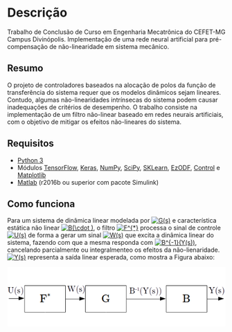 # Descrição
Trabalho de Conclusão de Curso em Engenharia Mecatrônica do CEFET-MG Campus Divinópolis. Implementação de uma rede neural artificial para pré-compensação de não-linearidade em sistema mecânico.

## Resumo
O projeto de controladores baseados na alocação de polos da função de transferência do sistema requer que os modelos dinâmicos sejam lineares. Contudo, algumas não-linearidades intrínsecas do sistema podem causar inadequações de critérios de desempenho. O trabalho consiste na implementação de um filtro não-linear baseado em redes neurais artificiais, com o objetivo de mitigar os efeitos não-lineares do sistema.  

## Requisitos
- [Python 3](https://www.python.org/downloads/) 
- Módulos [TensorFlow](https://www.tensorflow.org/install), [Keras](https://keras.io/#installation), [NumPy](https://docs.scipy.org/doc/numpy-1.15.0/user/install.html), [SciPy](https://www.scipy.org/install.html), [SKLearn](https://scikit-learn.org/stable/install.html), [EzODF](https://pypi.org/project/ezodf/), [Control](https://python-control.readthedocs.io/en/0.8.0/intro.html#installation) e [Matplotlib](https://matplotlib.org/3.1.0/users/installing.html) 
- [Matlab](https://www.mathworks.com/downloads/) (r2016b ou superior com pacote Simulink)

## Como funciona
Para um sistema de dinâmica linear modelada por <a href="https://www.codecogs.com/eqnedit.php?latex=G(s)" target="_blank"><img src="https://latex.codecogs.com/gif.latex?G(s)" title="G(s)" /></a> e característica estática não linear <a href="https://www.codecogs.com/eqnedit.php?latex=B(\cdot&space;)" target="_blank"><img src="https://latex.codecogs.com/gif.latex?B(\cdot&space;)" title="B(\cdot )" /></a>, o filtro <a href="https://www.codecogs.com/eqnedit.php?latex=F^{*}" target="_blank"><img src="https://latex.codecogs.com/gif.latex?F^{*}" title="F^{*}" /></a> processa o sinal de controle <a href="https://www.codecogs.com/eqnedit.php?latex=U(s)" target="_blank"><img src="https://latex.codecogs.com/gif.latex?U(s)" title="U(s)" /></a> de forma a gerar um sinal <a href="https://www.codecogs.com/eqnedit.php?latex=W(s)" target="_blank"><img src="https://latex.codecogs.com/gif.latex?W(s)" title="W(s)" /></a> que excita a dinâmica linear do sistema, fazendo com que a mesma responda com <a href="https://www.codecogs.com/eqnedit.php?latex=B^{-1}(Y(s))" target="_blank"><img src="https://latex.codecogs.com/gif.latex?B^{-1}(Y(s))" title="B^{-1}(Y(s))" /></a>, cancelando parcialmente ou integralmenteo os efeitos da não-lienaridade. <a href="https://www.codecogs.com/eqnedit.php?latex=Y(s)" target="_blank"><img src="https://latex.codecogs.com/gif.latex?Y(s)" title="Y(s)" /></a> representa a saída linear esperada, como mostra a Figura abaixo:

![Diagrama de blocos do ramo direto do sistema](ufgby.png)
